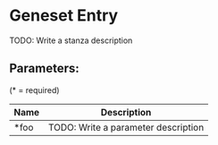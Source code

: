 Geneset Entry
=============

TODO: Write a stanza description

## Parameters:

(* = required)

| Name | Description                         |
|------|-------------------------------------|
| *foo | TODO: Write a parameter description |

